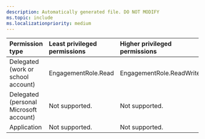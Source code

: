 ```yaml
---
description: Automatically generated file. DO NOT MODIFY
ms.topic: include
ms.localizationpriority: medium
---
```


|Permission type|Least privileged permissions|Higher privileged permissions|
|:---|:---|:---|
|Delegated (work or school account)|EngagementRole.Read|EngagementRole.ReadWrite.All|
|Delegated (personal Microsoft account)|Not supported.|Not supported.|
|Application|Not supported.|Not supported.|
